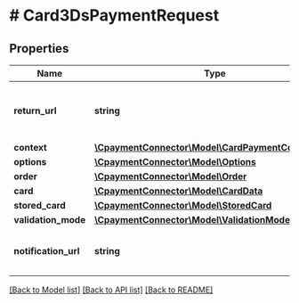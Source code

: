 # # Card3DsPaymentRequest

## Properties

Name | Type | Description | Notes
------------ | ------------- | ------------- | -------------
**return_url** | **string** | Url for the return after the payment process | 
**context** | [**\CpaymentConnector\Model\CardPaymentContextData**](CardPaymentContextData.md) |  | 
**options** | [**\CpaymentConnector\Model\Options**](Options.md) |  | [optional] 
**order** | [**\CpaymentConnector\Model\Order**](Order.md) |  | 
**card** | [**\CpaymentConnector\Model\CardData**](CardData.md) |  | [optional] 
**stored_card** | [**\CpaymentConnector\Model\StoredCard**](StoredCard.md) |  | [optional] 
**validation_mode** | [**\CpaymentConnector\Model\ValidationModeOverride**](ValidationModeOverride.md) |  | [optional] 
**notification_url** | **string** | Url for the notification of the payment | [optional] 

[[Back to Model list]](../../README.md#documentation-for-models) [[Back to API list]](../../README.md#documentation-for-api-endpoints) [[Back to README]](../../README.md)


